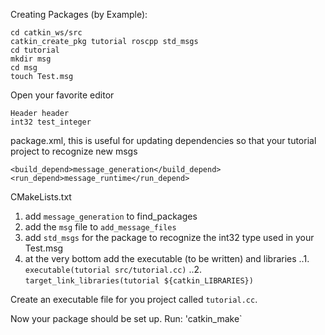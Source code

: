 Creating Packages (by Example):
```
cd catkin_ws/src
catkin_create_pkg tutorial roscpp std_msgs
cd tutorial
mkdir msg
cd msg
touch Test.msg
```

Open your favorite editor
```
Header header
int32 test_integer
```

package.xml, this is useful for updating dependencies so that your tutorial project to recognize new msgs
```
<build_depend>message_generation</build_depend>
<run_depend>message_runtime</run_depend>
```

CMakeLists.txt

1. add `message_generation` to find_packages
2. add the `msg` file to `add_message_files`
3. add `std_msgs` for the package to recognize the int32 type used in your Test.msg
4. at the very bottom add the executable (to be written) and libraries
  ..1. `executable(tutorial src/tutorial.cc)`
  ..2. `target_link_libraries(tutorial ${catkin_LIBRARIES})`

Create an executable file for you project called `tutorial.cc`.


Now your package should be set up. Run:
'catkin_make`



